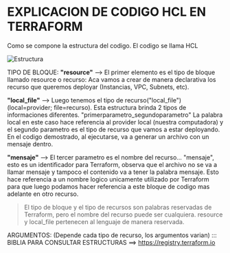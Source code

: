 # EXPLICACION DE CODIGO HCL EN TERRAFORM

Como se compone la estructura del codigo. El codigo se llama HCL

![Estructura](/MiPracticaTerraform/Sección%20Principal/capturas/HCL-Hashicorp-Configuration-Language-Declarative.jpg)

TIPO DE BLOQUE:
**"resource"**      -->     El primer elemento es el tipo de bloque llamado resource o recurso: Aca vamos a crear de manera declarativa los recurso que queremos deployar (Instancias, VPC, Subnets, etc).

**"local_file"**    -->     Luego tenemos el tipo de recurso("local_file") (local=provider; file=recurso). Esta estructura brinda 2 tipos de informaciones diferentes. "primerparametro_segundoparametro"
                        La palabra local en este caso hace referencia al provider local (nuestra computadora) y el segundo parametro es el tipo de recurso que vamos a estar deployando. 
                        En el codigo demostrado, al ejecutarse, va a generar un archivo con un mensaje dentro.

**"mensaje"**       -->     El tercer parametro es el nombre del recurso... "mensaje", esto es un identificador para Terraform, observa que el archivo no se va a llamar mensaje y tampoco el contenido va a tener la palabra mensaje.
                        Esto hace referencia a un nombre logico unicamente utilizado por Terraform para que luego podamos hacer referencia a este bloque de codigo mas adelante en otro recurso.

>El tipo de bloque y el tipo de recursos son palabras reservadas de Terraform, pero el nombre del recurso puede ser cualquiera. resource y local_file pertenecen al lenguaje de manera reservada.


ARGUMENTOS: (Depende cada tipo de recurso, los argumentos varian) ::: BIBLIA PARA CONSULTAR ESTRUCTURAS ==>  https://registry.terraform.io     